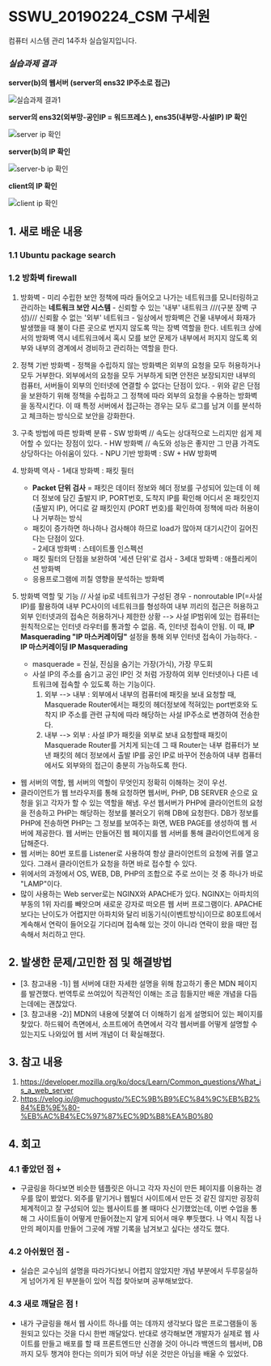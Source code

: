 # SSWU_20190224_CSM 구세원 

컴퓨터 시스템 관리 14주차 실습일지입니다.

### *실습과제 결과*

**server(b)의 웹서버 (server의 ens32 IP주소로 접근)**


![실습과제 결과1](https://user-images.githubusercontent.com/65717358/120909596-8488c900-c6b1-11eb-80cc-61d94465fda4.PNG)


**server의 ens32(외부망-공인IP = 워드프레스 ), ens35(내부망-사설IP) IP 확인**


![server ip 확인](https://user-images.githubusercontent.com/65717358/120909603-95393f00-c6b1-11eb-9cd1-b07b62e3f73a.PNG) 


**server(b)의 IP 확인** 


![server-b ip 확인](https://user-images.githubusercontent.com/65717358/120909601-91a5b800-c6b1-11eb-8128-b23a590bd3f5.PNG)


**client의 IP 확인**


![client ip 확인](https://user-images.githubusercontent.com/65717358/120909606-99fdf300-c6b1-11eb-9154-c5aff91390e6.PNG)


## 1. 새로 배운 내용

### 1.1 Ubuntu package search


### 1.2 방화벽 firewall
  1) 방화벽
    - 미리 수립한 보안 정책에 따라 들어오고 나가는 네트워크를 모니터링하고 관리하는 **네트워크 보안 시스템**
    - 신뢰할 수 있는 '내부' 내트워크 ///(구분 장벽 구성)/// 신뢰활 수 없는 '외부' 네트워크
    - 일상에서 방화벽은 건물 내부에서 화재가 발생했을 때 불이 다른 곳으로 번지지 않도록 막는 장벽 역할을 한다. 
      네트워크 상에서의 방화벽 역시 네트워크에서 혹시 모를 보안 문제가 내부에서 퍼지지 않도록 외부와 내부의 경계에서 경비하고 관리하는 역할을 한다. 
  
  2) 정책 기반 방화벽 
    - 정책을 수립하지 않는 방화벽은 외부의 요청을 모두 허용하거나 모두 거부한다. 외부에서의 요청을 모두 거부하게 되면 안전은 보장되지만 내부의 컴퓨터, 서버들이 외부의 인터넷에 연결할 수 없다는 단점이 있다. 
    - 위와 같은 단점을 보완하기 위해 정책을 수립하고 그 정책에 따라 외부의 요청을 수용하는 방화벽을 동작시킨다. 이 때 특정 서버에서 접근하는 경우는 모두 로그를 남겨 이를 분석하고 체크하는 방식으로 보안을 강화한다. 
  
  3) 구축 방법에 따른 방화벽 분류
    - SW 방화벽 // 속도는 상대적으로 느리지만 쉽게 제어할 수 있다는 장점이 있다. 
    - HW 방화벽 // 속도와 성능은 좋지만 그 만큼 가격도 상당하다는 아쉬움이 있다.
    - NPU 기반 방화벽 : SW + HW 방화벽 
  
  4) 방화벽 역사
    - 1세대 방화벽 : 패킷 필터 
      - **Packet 단위 검사** = 패킷은 데이터 정보와 헤더 정보를 구성되어 있는데 이 헤더 정보에 담긴 출발지 IP, PORT번호, 도착지 IP를 확인해 어디서 온 패킷인지(출발지 IP), 어디로 갈 패킷인지 (PORT 번호)를 확인하여 정책에 따라 허용이나 거부하는 방식 
      - 패킷이 증가하면 하나하나 검사해야 하므로 load가 많아져 대기시간이 길어진다는 단점이 있다.    
    - 2세대 방화벽 : 스테이트풀  인스펙션 
      - 패킷 필터의 단점을 보완하여 '세션 단위'로 검사 
    - 3세대 방화벽 : 애플리케이션 방화벽   
      - 응용프로그램에 끼칠 영향을 분석하는 방화벽 
      
  5) 방화벽 역할 및 기능 // 사설 ip로 네트워크가 구성된 경우
    - nonroutable IP(=사설 IP)를 활용하여 내부 PC사이의 네트워크를 형성하여 내부 끼리의 접근은 허용하고 외부 인터넷과의 접속은 허용하거나 제한한 상황 --> 사설 IP범위에 있는 컴퓨터는 원칙적으로는 인터넷 라우터를 통과할 수 없음. 즉, 인터넷 접속이 안됨. 이 때, **IP Masquerading "IP 마스커레이딩"** 설정을 통해 외부 인터넷 접속이 가능하다.
    - **IP 마스커레이딩 IP Masquerading**
      - masquerade = 진실, 진심을 숨기는 가장(가식), 가장 무도회
      - 사설 IP의 주소를 숨기고 공인 IP인 것 처럼 가장하여 외부 인터넷이나 다른 네트워크에 접속할 수 있도록 하는 기능이다. 
      	1) 외부 --> 내부 : 외부에서 내부의 컴퓨터에 패킷을 보내 요청할 때, Masquerade Router에서는 패킷의 헤더정보에 적혀있는 port번호와 도착지 IP 주소를 관련 규칙에 따라 해당하는 사설 IP주소로 변경하여 전송한다.  
      	2) 내부 --> 외부 : 사설 IP가 패킷을 외부로 보내 요청할때 패킷이 Masquerade Router를 거치게 되는데 그 때 Router는 내부 컴퓨터가 보낸 패킷의 헤더 정보에서 출발 IP를 공인 IP로 바꾸어 전송하여 내부 컴퓨터에서도 외부와의 접근이 충분히 가능하도록 한다. 
      	
     

- 웹 서버의 역할, 웹 서버의 역할이 무엇인지 정확히 이해하는 것이 우선. 
- 클라이언트가 웹 브라우저를 통해 요청하면 웹서버, PHP, DB SERVER 순으로 요청을 읽고 각자가 할 수 있는 역할을 해냄. 우선 웹서버가 PHP에 클라이언트의 요청을 전송하고 PHP는 해당하는 정보를 불러오기 위해 DB에 요청한다. DB가 정보를 PHP에 전송하면 PHP는 그 정보를 보여주는 화면, WEB PAGE를 생성하여 웹 서버에 제공한다. 웹 서버는 만들어진 웹 페이지를 웹 서버를 통해 클라이언트에게 응답해준다. 
- 웹 서버는 80번 포트를 Listener로 사용하여 항상 클라이언트의 요청에 귀를 열고 있다. 그래서 클라이언트가 요청을 하면 바로 접수할 수 있다. 
- 위에서의 과정에서 OS, WEB, DB, PHP의 조합으로 주로 쓰이는 것 중 하나가 바로 "LAMP"이다. 
- 많이 사용하는 Web server로는 NGINX와 APACHE가 있다. NGINX는 아파치의 부동의 1위 자리를 빼앗으며 새로운 강자로 떠오른 웹 서버 프로그램이다. APACHE보다는 난이도가 어렵지만 아파치와 달리 비동기식(이벤트방식)이므로 80포트에서 계속해서 연락이 들어오길 기다리며 접속해 있는 것이 아니라 연락이 왔을 때만 접속해서 처리하고 만다. 


## 2. 발생한 문제/고민한 점 및 해결방법

- [3. 참고내용 -1)] 웹 서버에 대한 자세한 설명을 위해 참고하기 좋은 MDN 페이지를 발견했다. 번역투로 쓰여있어 직관적인 이해는 조금 힘들지만 배운 개념을 다듬는데에는 괜찮았다. 
- [3. 참고내용 -2)] MDN의 내용에 덧붙여 더 이해하기 쉽게 설명되어 있는 페이지를 찾았다. 하드웨어 측면에서, 소프트에어 측면에서 각각 웹서버를 어떻게 설명할 수 있는지도 나와있어 웹 서버 개념이 더 확실해졌다.  

## 3. 참고 내용

1) https://developer.mozilla.org/ko/docs/Learn/Common_questions/What_is_a_web_server 
2) https://velog.io/@muchogusto/%EC%9B%B9%EC%84%9C%EB%B2%84%EB%9E%80-%EB%AC%B4%EC%97%87%EC%9D%B8%EA%B0%80

## 4. 회고    
    
### 4.1 좋았던 점 +
	
- 구글링을 하다보면 비슷한 템플릿은 아니고 각자 자신이 만든 페이지를 이용하는 경우를 많이 봤었다. 외주를 맡기거나 웹빌더 사이트에서 만든 것 같진 않지만 굉장히 체계적이고 잘 구성되어 있는 웹사이트를 볼 때마다 신기했었는데, 이번 수업을 통해 그 사이트들이 어떻게 만들어졌는지 알게 되어서 매우 뿌듯했다. 나 역시 직접 나만의 페이지를 만들어 그곳에 개발 기록을 남겨보고 싶다는 생각도 했다. 

### 4.2 아쉬웠던 점 -
	
- 실습은 교수님의 설명을 따라가다보니 어렵지 않았지만 개념 부분에서 두루뭉실하게 넘어가게 된 부분들이 있어 직접 찾아보며 공부해보았다. 

### 4.3 새로 깨달은 점 !

- 내가 구글링을 해서 웹 사이트 하나를 여는 데까지 생각보다 많은 프로그램들이 동원되고 있다는 것을 다시 한번 깨달았다. 반대로 생각해보면 개발자가 실제로 웹 사이트를  만들고 배포를 할 때 프론트엔드만 신경쓸 것이 아니라 백엔드의 웹서버, DB까지 모두 챙겨야 한다는 의미가 되어 마냥 쉬운 것만은 아님을 배울 수 있었다. 

